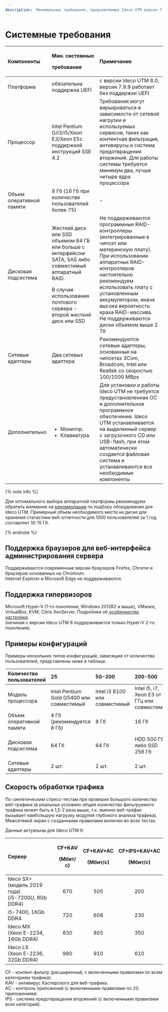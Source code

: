 ```yaml
---
description: 'Минимальные требования, предъявляемые Ideco UTM версии 7.9 к оборудованию.'
---
```


# Системные требования

<table>
  <thead>
    <tr>
      <th style="text-align:left">&#x41A;&#x43E;&#x43C;&#x43F;&#x43E;&#x43D;&#x435;&#x43D;&#x442;&#x44B;</th>
      <th
      style="text-align:left">
        <p>&#x41C;&#x438;&#x43D;. &#x441;&#x438;&#x441;&#x442;&#x435;&#x43C;&#x43D;&#x44B;&#x435;</p>
        <p>&#x442;&#x440;&#x435;&#x431;&#x43E;&#x432;&#x430;&#x43D;&#x438;&#x44F;</p>
        </th>
        <th style="text-align:left">&#x41F;&#x440;&#x438;&#x43C;&#x435;&#x447;&#x430;&#x43D;&#x438;&#x435;</th>
    </tr>
  </thead>
  <tbody>
    <tr>
      <td style="text-align:left">&#x41F;&#x43B;&#x430;&#x442;&#x444;&#x43E;&#x440;&#x43C;&#x430;</td>
      <td
      style="text-align:left">&#x43E;&#x431;&#x44F;&#x437;&#x430;&#x442;&#x435;&#x43B;&#x44C;&#x43D;&#x430;
        &#x43F;&#x43E;&#x434;&#x434;&#x435;&#x440;&#x436;&#x43A;&#x430; UEFI</td>
        <td
        style="text-align:left">&#x441; &#x432;&#x435;&#x440;&#x441;&#x438;&#x438; Ideco UTM 8.0, &#x432;&#x435;&#x440;&#x441;&#x438;&#x44F;
          7.9.9 &#x440;&#x430;&#x431;&#x43E;&#x442;&#x430;&#x435;&#x442; &#x431;&#x435;&#x437;
          &#x43F;&#x43E;&#x434;&#x434;&#x435;&#x440;&#x436;&#x43A;&#x438; UEFI</td>
    </tr>
    <tr>
      <td style="text-align:left">&#x41F;&#x440;&#x43E;&#x446;&#x435;&#x441;&#x441;&#x43E;&#x440;</td>
      <td
      style="text-align:left">Intel Pentium G/i3/i5/Xeon E3/Xeon E5&#x441; &#x43F;&#x43E;&#x434;&#x434;&#x435;&#x440;&#x436;&#x43A;&#x43E;&#x439;
        &#x438;&#x43D;&#x441;&#x442;&#x440;&#x443;&#x43A;&#x446;&#x438;&#x439;
        SSE 4.2</td>
        <td style="text-align:left">&#x422;&#x440;&#x435;&#x431;&#x43E;&#x432;&#x430;&#x43D;&#x438;&#x44F;
          &#x43C;&#x43E;&#x433;&#x443;&#x442; &#x432;&#x430;&#x440;&#x44C;&#x438;&#x440;&#x43E;&#x432;&#x430;&#x442;&#x44C;&#x441;&#x44F;
          &#x432; &#x437;&#x430;&#x432;&#x438;&#x441;&#x438;&#x43C;&#x43E;&#x441;&#x442;&#x438;
          &#x43E;&#x442; &#x441;&#x435;&#x442;&#x435;&#x432;&#x43E;&#x439; &#x43D;&#x430;&#x433;&#x440;&#x443;&#x437;&#x43A;&#x438;
          &#x438; &#x438;&#x441;&#x43F;&#x43E;&#x43B;&#x44C;&#x437;&#x443;&#x435;&#x43C;&#x44B;&#x445;
          &#x441;&#x435;&#x440;&#x432;&#x438;&#x441;&#x43E;&#x432;, &#x442;&#x430;&#x43A;&#x438;&#x445;
          &#x43A;&#x430;&#x43A; &#x43A;&#x43E;&#x43D;&#x442;&#x435;&#x43D;&#x442;&#x43D;&#x430;&#x44F;
          &#x444;&#x438;&#x43B;&#x44C;&#x442;&#x440;&#x430;&#x446;&#x438;&#x44F;,
          &#x430;&#x43D;&#x442;&#x438;&#x432;&#x438;&#x440;&#x443;&#x441;&#x44B;
          &#x438; &#x441;&#x438;&#x441;&#x442;&#x435;&#x43C;&#x430; &#x43F;&#x440;&#x435;&#x434;&#x43E;&#x442;&#x432;&#x440;&#x430;&#x449;&#x435;&#x43D;&#x438;&#x44F;
          &#x432;&#x442;&#x43E;&#x440;&#x436;&#x435;&#x43D;&#x438;&#x439;. &#x414;&#x43B;&#x44F;
          &#x440;&#x430;&#x431;&#x43E;&#x442;&#x44B; &#x441;&#x438;&#x441;&#x442;&#x435;&#x43C;&#x44B;
          &#x442;&#x440;&#x435;&#x431;&#x443;&#x435;&#x442;&#x441;&#x44F; &#x43C;&#x438;&#x43D;&#x438;&#x43C;&#x443;&#x43C;
          &#x434;&#x432;&#x430;, &#x43B;&#x443;&#x447;&#x448;&#x435; &#x447;&#x435;&#x442;&#x44B;&#x440;&#x435;
          &#x44F;&#x434;&#x440;&#x430; &#x43F;&#x440;&#x43E;&#x446;&#x435;&#x441;&#x441;&#x43E;&#x440;&#x430;</td>
    </tr>
    <tr>
      <td style="text-align:left">&#x41E;&#x431;&#x44A;&#x435;&#x43C; &#x43E;&#x43F;&#x435;&#x440;&#x430;&#x442;&#x438;&#x432;&#x43D;&#x43E;&#x439;
        &#x43F;&#x430;&#x43C;&#x44F;&#x442;&#x438;</td>
      <td style="text-align:left">8 &#x413;&#x431; (16 &#x413;&#x431; &#x43F;&#x440;&#x438; &#x43A;&#x43E;&#x43B;&#x438;&#x447;&#x435;&#x441;&#x442;&#x432;&#x435;
        &#x43F;&#x43E;&#x43B;&#x44C;&#x437;&#x43E;&#x432;&#x430;&#x442;&#x435;&#x43B;&#x435;&#x439;
        &#x431;&#x43E;&#x43B;&#x435;&#x435; 75)</td>
      <td style="text-align:left">-</td>
    </tr>
    <tr>
      <td style="text-align:left">&#x414;&#x438;&#x441;&#x43A;&#x43E;&#x432;&#x430;&#x44F; &#x43F;&#x43E;&#x434;&#x441;&#x438;&#x441;&#x442;&#x435;&#x43C;&#x430;</td>
      <td
      style="text-align:left">
        <p>&#x416;&#x435;&#x441;&#x442;&#x43A;&#x438;&#x439; &#x434;&#x438;&#x441;&#x43A;
          &#x438;&#x43B;&#x438; SSD &#x43E;&#x431;&#x44A;&#x435;&#x43C;&#x43E;&#x43C;
          64 &#x413;&#x411; &#x438;&#x43B;&#x438; &#x431;&#x43E;&#x43B;&#x44C;&#x448;&#x435;
          &#x441; &#x438;&#x43D;&#x442;&#x435;&#x440;&#x444;&#x435;&#x439;&#x441;&#x43E;&#x43C;
          SATA, SAS &#x43B;&#x438;&#x431;&#x43E; &#x441;&#x43E;&#x432;&#x43C;&#x435;&#x441;&#x442;&#x438;&#x43C;&#x44B;&#x439;
          &#x430;&#x43F;&#x43F;&#x430;&#x440;&#x430;&#x442;&#x43D;&#x44B;&#x439;
          RAID.</p>
        <p>&#x412; &#x441;&#x43B;&#x443;&#x447;&#x430;&#x435; &#x438;&#x441;&#x43F;&#x43E;&#x43B;&#x44C;&#x437;&#x43E;&#x432;&#x430;&#x43D;&#x438;&#x44F;
          &#x43F;&#x43E;&#x447;&#x442;&#x43E;&#x432;&#x43E;&#x433;&#x43E; &#x441;&#x435;&#x440;&#x432;&#x435;&#x440;&#x430;
          - &#x432;&#x442;&#x43E;&#x440;&#x43E;&#x439; &#x436;&#x435;&#x441;&#x442;&#x43A;&#x438;&#x439;
          &#x434;&#x438;&#x441;&#x43A; &#x438;&#x43B;&#x438; SSD</p>
        </td>
        <td style="text-align:left">&#x41D;&#x435; &#x43F;&#x43E;&#x434;&#x434;&#x435;&#x440;&#x436;&#x438;&#x432;&#x430;&#x44E;&#x442;&#x441;&#x44F;
          &#x43F;&#x440;&#x43E;&#x433;&#x440;&#x430;&#x43C;&#x43C;&#x43D;&#x44B;&#x435;
          RAID-&#x43A;&#x43E;&#x43D;&#x442;&#x440;&#x43E;&#x43B;&#x43B;&#x435;&#x440;&#x44B;
          (&#x438;&#x43D;&#x442;&#x435;&#x433;&#x440;&#x438;&#x440;&#x43E;&#x432;&#x430;&#x43D;&#x43D;&#x44B;&#x435;
          &#x432; &#x447;&#x438;&#x43F;&#x441;&#x435;&#x442; &#x438;&#x43B;&#x438;
          &#x43C;&#x430;&#x442;&#x435;&#x440;&#x438;&#x43D;&#x441;&#x43A;&#x443;&#x44E;
          &#x43F;&#x43B;&#x430;&#x442;&#x443;).
          <br />&#x41F;&#x440;&#x438; &#x438;&#x441;&#x43F;&#x43E;&#x43B;&#x44C;&#x437;&#x43E;&#x432;&#x430;&#x43D;&#x438;&#x438;
          &#x430;&#x43F;&#x43F;&#x430;&#x440;&#x430;&#x442;&#x43D;&#x44B;&#x445;
          RAID-&#x43A;&#x43E;&#x43D;&#x442;&#x440;&#x43E;&#x43B;&#x43B;&#x435;&#x440;&#x43E;&#x432;
          &#x43D;&#x430;&#x441;&#x442;&#x43E;&#x44F;&#x442;&#x435;&#x43B;&#x44C;&#x43D;&#x43E;
          &#x440;&#x435;&#x43A;&#x43E;&#x43C;&#x435;&#x43D;&#x434;&#x443;&#x435;&#x43C;
          &#x438;&#x441;&#x43F;&#x43E;&#x43B;&#x44C;&#x437;&#x43E;&#x432;&#x430;&#x442;&#x44C;
          &#x43F;&#x43B;&#x430;&#x442;&#x443; &#x441; &#x443;&#x441;&#x442;&#x430;&#x43D;&#x43E;&#x432;&#x43B;&#x435;&#x43D;&#x43D;&#x44B;&#x43C;
          &#x430;&#x43A;&#x43A;&#x443;&#x43C;&#x443;&#x43B;&#x44F;&#x442;&#x43E;&#x440;&#x43E;&#x43C;,
          &#x438;&#x43D;&#x430;&#x447;&#x435; &#x432;&#x44B;&#x441;&#x43E;&#x43A;&#x430;
          &#x432;&#x435;&#x440;&#x43E;&#x44F;&#x442;&#x43D;&#x43E;&#x441;&#x442;&#x44C;
          &#x43A;&#x440;&#x430;&#x445;&#x430; RAID-&#x43C;&#x430;&#x441;&#x441;&#x438;&#x432;&#x430;.
          <br
          />&#x41D;&#x435; &#x43F;&#x43E;&#x434;&#x434;&#x435;&#x440;&#x436;&#x438;&#x432;&#x430;&#x44E;&#x442;&#x441;&#x44F;
          &#x434;&#x438;&#x441;&#x43A;&#x438; &#x43E;&#x431;&#x44A;&#x435;&#x43C;&#x43E;&#x43C;
          &#x432;&#x44B;&#x448;&#x435; 2 &#x422;&#x431;</td>
    </tr>
    <tr>
      <td style="text-align:left">&#x421;&#x435;&#x442;&#x435;&#x432;&#x44B;&#x435; &#x430;&#x434;&#x430;&#x43F;&#x442;&#x435;&#x440;&#x44B;</td>
      <td
      style="text-align:left">&#x414;&#x432;&#x430; &#x441;&#x435;&#x442;&#x435;&#x432;&#x44B;&#x445;
        &#x430;&#x434;&#x430;&#x43F;&#x442;&#x435;&#x440;&#x430;</td>
        <td style="text-align:left">&#x420;&#x435;&#x43A;&#x43E;&#x43C;&#x435;&#x43D;&#x434;&#x443;&#x44E;&#x442;&#x441;&#x44F;
          &#x441;&#x435;&#x442;&#x435;&#x432;&#x44B;&#x435; &#x430;&#x434;&#x430;&#x43F;&#x442;&#x435;&#x440;&#x44B;,
          &#x43E;&#x441;&#x43D;&#x43E;&#x432;&#x430;&#x43D;&#x43D;&#x44B;&#x435;
          &#x43D;&#x430; &#x447;&#x438;&#x43F;&#x441;&#x435;&#x442;&#x430;&#x445;
          3Com, Broadcom, Intel &#x438;&#x43B;&#x438; Realtek &#x441;&#x43E; &#x441;&#x43A;&#x43E;&#x440;&#x43E;&#x441;&#x442;&#x44C;&#x44E;
          100/1000 MBps</td>
    </tr>
    <tr>
      <td style="text-align:left">&#x414;&#x43E;&#x43F;&#x43E;&#x43B;&#x43D;&#x438;&#x442;&#x435;&#x43B;&#x44C;&#x43D;&#x43E;</td>
      <td
      style="text-align:left">
        <ul>
          <li>&#x41C;&#x43E;&#x43D;&#x438;&#x442;&#x43E;&#x440;.</li>
          <li>&#x41A;&#x43B;&#x430;&#x432;&#x438;&#x430;&#x442;&#x443;&#x440;&#x430;.</li>
        </ul>
        </td>
        <td style="text-align:left">&#x414;&#x43B;&#x44F; &#x443;&#x441;&#x442;&#x430;&#x43D;&#x43E;&#x432;&#x43A;&#x438;
          &#x438; &#x440;&#x430;&#x431;&#x43E;&#x442;&#x44B; Ideco UTM &#x43D;&#x435;
          &#x442;&#x440;&#x435;&#x431;&#x443;&#x435;&#x442;&#x441;&#x44F; &#x43F;&#x440;&#x435;&#x434;&#x443;&#x441;&#x442;&#x430;&#x43D;&#x43E;&#x432;&#x43B;&#x435;&#x43D;&#x43D;&#x430;&#x44F;
          &#x41E;&#x421; &#x438; &#x434;&#x43E;&#x43F;&#x43E;&#x43B;&#x43D;&#x438;&#x442;&#x435;&#x43B;&#x44C;&#x43D;&#x43E;&#x435;
          &#x43F;&#x440;&#x43E;&#x433;&#x440;&#x430;&#x43C;&#x43C;&#x43D;&#x43E;&#x435;
          &#x43E;&#x431;&#x435;&#x441;&#x43F;&#x435;&#x447;&#x435;&#x43D;&#x438;&#x435;.
          Ideco UTM &#x443;&#x441;&#x442;&#x430;&#x43D;&#x430;&#x432;&#x43B;&#x438;&#x432;&#x430;&#x435;&#x442;&#x441;&#x44F;
          &#x43D;&#x430; &#x432;&#x44B;&#x434;&#x435;&#x43B;&#x435;&#x43D;&#x43D;&#x44B;&#x439;
          &#x441;&#x435;&#x440;&#x432;&#x435;&#x440; &#x441; &#x437;&#x430;&#x433;&#x440;&#x443;&#x437;&#x43E;&#x447;&#x43D;&#x43E;&#x433;&#x43E;
          CD &#x438;&#x43B;&#x438; USB-flash, &#x43F;&#x440;&#x438; &#x44D;&#x442;&#x43E;&#x43C;
          &#x430;&#x432;&#x442;&#x43E;&#x43C;&#x430;&#x442;&#x438;&#x447;&#x435;&#x441;&#x43A;&#x438;
          &#x441;&#x43E;&#x437;&#x434;&#x430;&#x435;&#x442;&#x441;&#x44F; &#x444;&#x430;&#x439;&#x43B;&#x43E;&#x432;&#x430;&#x44F;
          &#x441;&#x438;&#x441;&#x442;&#x435;&#x43C;&#x430; &#x438; &#x443;&#x441;&#x442;&#x430;&#x43D;&#x430;&#x432;&#x43B;&#x438;&#x432;&#x430;&#x44E;&#x442;&#x441;&#x44F;
          &#x432;&#x441;&#x435; &#x43D;&#x435;&#x43E;&#x431;&#x445;&#x43E;&#x434;&#x438;&#x43C;&#x44B;&#x435;
          &#x43A;&#x43E;&#x43C;&#x43F;&#x43E;&#x43D;&#x435;&#x43D;&#x442;&#x44B;</td>
    </tr>
  </tbody>
</table>

{% note info %}

Для оптимального выбора аппаратной платформы рекомендуем обратить внимание на [рекомендации](populyarnye_recepty/vybor_apparatnoi_platformy_dlya_ideco_utm.md) по подбору оборудования для Ideco UTM. Примерный объем необходимого места на диске для хранения статистики веб-отчетности для 1000 пользователей за 1 год составляет 10-15 Гб.

{% endnote %}

## Поддержка браузеров для веб-интерфейса администрирования сервера

Поддерживаются современные версии браузеров Firefox, Chrome и браузеров основанных на Chromium.  
Internet Explorer и Microsoft Edge не поддерживаются.

## Поддержка гипервизоров

Microsoft Hyper-V \(1-го поколения, Windows 2012R2 и выше\), VMware, VirtualBox, KVM, Citrix XenServer. Подробнее об [особенностях настройки](osobennosti_nastroek_gipervizorov.md).  
\(начиная с версии Ideco UTM 8 поддерживается только Hyper-V 2-го поколения\).

## Примеры конфигураций

Примеры нескольких типов конфигураций, зависящие от количества пользователей, представлены ниже в таблице.

|  Количество пользователей | 25 | 50-200 | 200-500 | 1000 | 2000 |
| :--- | :--- | :--- | :--- | :--- | :--- |
| Модель процессора | Intel Pentium Gold G5400 или совместимый | Intel i3 8100 или совместимый | Intel i5, i7, Xeon E3 от 3 ГГц или совместимый | Intel Xeon E3, E5 или совместимый | Intel Xeon E5 или совместимый 8-ядерный |
| Объем оперативной памяти | 4 Гб \(рекомендуется 8 Гб\) | 8 Гб | 16 Гб | 16 Гб | 32 Гб |
| Дисковая подсистема | 64 Гб | 64 Гб | HDD 500 Гб либо SSD 256 Гб | 2x1000 Гб, аппаратный RAID либо SSD 1 Гб | 2x1000 Гб, аппаратный RAID либо SSD 1 Гб |
| Сетевые адаптеры | 2 шт. | 2 шт. | 2 шт. | 2 шт. | 2 шт. |

## Скорость обработки трафика

По синтетическим стресс-тестам при проверке большого количества веб-трафика \(в реальных условиях общее количество фильтруемого трафика может быть в 1,5-2 раза выше, т.к. именно веб-трафик вызывает наибольшую нагрузку модулей глубокого анализа трафика\). Межсетевой экран с созданными правилами включен во всех тестах.

Данные актуальны для Ideco UTM 9.

<table>
  <thead>
    <tr>
      <th style="text-align:left">&#x421;&#x435;&#x440;&#x432;&#x435;&#x440;</th>
      <th style="text-align:center">
        <p>CF+KAV</p>
        <p>(&#x41C;&#x431;&#x438;&#x442;/&#x441;)</p>
      </th>
      <th style="text-align:center">
        <p>CF+KAV+AC</p>
        <p>(&#x41C;&#x431;&#x438;&#x442;/&#x441;)</p>
      </th>
      <th style="text-align:center">
        <p>CF+IPS+KAV+AC</p>
        <p>(&#x41C;&#x431;&#x438;&#x442;/&#x441;)</p>
      </th>
    </tr>
  </thead>
  <tbody>
    <tr>
      <td style="text-align:left">Ideco SX+ (&#x43C;&#x43E;&#x434;&#x435;&#x43B;&#x44C; 2019 &#x433;&#x43E;&#x434;&#x430;)
        <br
        />(i5-7200U, 8Gb DDR4)</td>
      <td style="text-align:center">670</td>
      <td style="text-align:center">505</td>
      <td style="text-align:center">200</td>
    </tr>
    <tr>
      <td style="text-align:left">i5-7400, 16Gb DDR4</td>
      <td style="text-align:center">720</td>
      <td style="text-align:center">608</td>
      <td style="text-align:center">230</td>
    </tr>
    <tr>
      <td style="text-align:left">Ideco MX
        <br />(Xeon E-2234, 16Gb DDR4)</td>
      <td style="text-align:center">830</td>
      <td style="text-align:center">805</td>
      <td style="text-align:center">350</td>
    </tr>
    <tr>
      <td style="text-align:left">Ideco LX
        <br />(Xeon E-2236, 32Gb DDR4)</td>
      <td style="text-align:center">990</td>
      <td style="text-align:center">910</td>
      <td style="text-align:center">610</td>
    </tr>
  </tbody>
</table>

CF - контент-фильтр \(расширенный, с включенными правилами по всем категориям трафика\).  
KAV - антивирус Касперского для веб-трафика.  
AC - контроль приложений \(с включенными правилами по 20 приложениям\).  
IPS - система предотвращения вторжений \(с включенными правилами всех категорий\).

